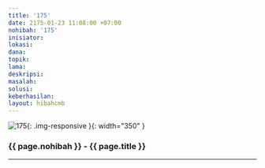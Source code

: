 ```yaml
---
title: '175'
date: 2175-01-23 11:08:00 +07:00
nohibah: '175'
inisiator:
lokasi:
dana:
topik:
lama:
deskripsi:
masalah:
solusi:
keberhasilan:
layout: hibahcmb
---
```


![175](/static/img/hibahcmb/175.png){: .img-responsive }{: width="350" }

### {{ page.nohibah }} - {{ page.title }}

---
